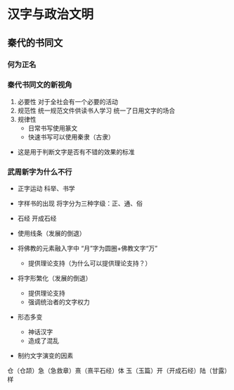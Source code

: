 # 汉字与政治文明

## 秦代的书同文

### 何为正名

### 秦代书同文的新视角

1. 必要性
   对于全社会有一个必要的活动
2. 规范性
   统一规范文件供读书人学习
   统一了日用文字的场合
3. 规律性
   - 日常书写使用篆文
   - 快速书写可以使用秦隶（古隶）

- 这是用于判断文字是否有不错的效果的标准

### 武周新字为什么不行

- 正字运动
  科举、书学
- 字样书的出现
  将字分为三种字级：正、通、俗
- 石经
  开成石经

- 使用线条（发展的倒退）
- 将佛教的元素融入字中
  “月”字为圆圈+佛教文字“万”
  - 提供理论支持（为什么可以提供理论支持？）
- 将字形繁化（发展的倒退）
  - 提供理论支持
  - 强调统治者的文字权力
- 形态多变
  - 神话汉字
  - 造成了混乱

- 制约文字演变的因素

仓（仓颉）急（急救章）熹（熹平石经）体
玉（玉篇）开（开成石经）陆（甘露）样